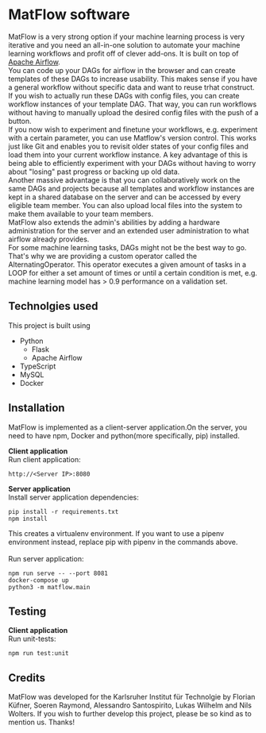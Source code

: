 # MatFlow software

MatFlow is a very strong option if your machine learning process is very iterative and you need an all-in-one solution to automate your machine learning workflows and profit off of clever add-ons. It is built on top of [Apache Airflow](https://airflow.apache.org). <br/>
You can code up your DAGs for airflow in the browser and can create templates of these DAGs to increase usability. This makes sense if you have a general workflow without specific data and want to reuse trhat construct. <br/>If you wish to actually run these DAGs with config files, you can create workflow instances of your template DAG. That way, you can run workflows without having to manually upload the desired config files with the push of a button. <br/> If you now wish to experiment and finetune your workflows, e.g. experiment with a certain parameter, you can use Matflow's version control. This works just like Git and enables you to revisit older states of your config files and load them into your current workflow instance. A key advantage of this is being able to efficiently experiment with your DAGs without having to worry about "losing" past progress or backing up old data. <br/>
Another massive advantage is that you can collaboratively work on the same DAGs and projects because all templates and workflow instances are kept in a shared database on the server and can be accessed by every eligible team member. You can also upload local files into the system to make them available to your team members. <br/>
MatFlow also extends the admin's abilities by adding a hardware administration for the server and an extended user administration to what airflow already provides.<br/>
For some machine learning tasks, DAGs might not be the best way to go. That's why we are providing a custom operator called the AlternatingOperator. This operator executes a given amount of tasks in a LOOP for either a set amount of times or until a certain condition is met, e.g. machine learning model has > 0.9 performance on a validation set.




## Technolgies used

This project is built using
* Python
    * Flask
    * Apache Airflow
* TypeScript
* MySQL
* Docker



## Installation
MatFlow is implemented as a client-server application.On the server, you need to have npm, Docker and python(more specifically, pip) installed.

**Client application**<br>
Run client application:
```
http://<Server IP>:8080
```

**Server application** <br>
Install server application dependencies:
```
pip install -r requirements.txt
npm install
```
This creates a virtualenv environment. If you want to use a pipenv environment instead, replace pip with pipenv in the commands above.  <br><br/>
Run server application:
```
npm run serve -- --port 8081
docker-compose up
python3 -m matflow.main
```

## Testing
**Client application**<br>
Run unit-tests:
```
npm run test:unit
```

## Credits
MatFlow was developed for the Karlsruher Institut für Technolgie by Florian Küfner, Soeren Raymond, Alessandro Santospirito, Lukas Wilhelm and Nils Wolters. If you wish to further develop this project, please be so kind as to mention us. Thanks!

